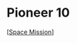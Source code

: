 # Pioneer 10

[[Space Mission]]

[//begin]: # "Autogenerated link references for markdown compatibility"
[Space Mission]: space-mission "Space Mission"
[//end]: # "Autogenerated link references"